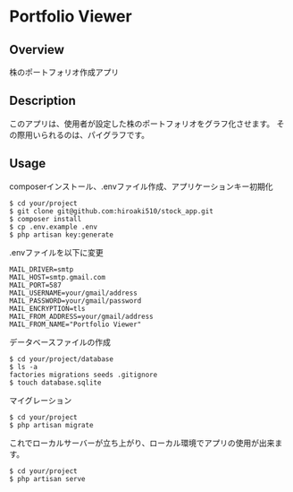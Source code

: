 # Portfolio Viewer

## Overview
株のポートフォリオ作成アプリ

## Description
このアプリは、使用者が設定した株のポートフォリオをグラフ化させます。
その際用いられるのは、パイグラフです。

## Usage
composerインストール、.envファイル作成、アプリケーションキー初期化
```
$ cd your/project
$ git clone git@github.com:hiroaki510/stock_app.git
$ composer install
$ cp .env.example .env
$ php artisan key:generate
```
.envファイルを以下に変更
```
MAIL_DRIVER=smtp
MAIL_HOST=smtp.gmail.com
MAIL_PORT=587
MAIL_USERNAME=your/gmail/address
MAIL_PASSWORD=your/gmail/password
MAIL_ENCRYPTION=tls
MAIL_FROM_ADDRESS=your/gmail/address
MAIL_FROM_NAME="Portfolio Viewer"
```
データベースファイルの作成
```
$ cd your/project/database
$ ls -a
factories migrations seeds .gitignore
$ touch database.sqlite
```
マイグレーション
```
$ cd your/project
$ php artisan migrate
```
これでローカルサーバーが立ち上がり、ローカル環境でアプリの使用が出来ます。
```
$ cd your/project
$ php artisan serve
```
